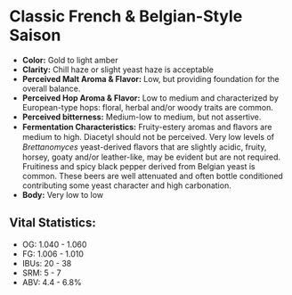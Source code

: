 # Classic French & Belgian-Style Saison

- **Color:** Gold to light amber
- **Clarity:** Chill haze or slight yeast haze is acceptable
- **Perceived Malt Aroma & Flavor:** Low, but providing foundation for the overall balance.
- **Perceived Hop Aroma & Flavor:** Low to medium and characterized by European-type hops: floral, herbal and/or woody traits are common.
- **Perceived bitterness:** Medium-low to medium, but not assertive.
- **Fermentation Characteristics:** Fruity-estery aromas and ﬂavors are medium to high. Diacetyl should not be perceived. Very low levels of _Brettanomyces_ yeast-derived ﬂavors that are slightly acidic, fruity, horsey, goaty and/or leather-like, may be evident but are not required. Fruitiness and spicy black pepper derived from Belgian yeast is common. These beers are well attenuated and often bottle conditioned contributing some yeast character and high carbonation.
- **Body:** Very low to low

## Vital Statistics:

- OG: 1.040 - 1.060
- FG: 1.006 - 1.010
- IBUs: 20 - 38
- SRM: 5 - 7
- ABV: 4.4 - 6.8% 

